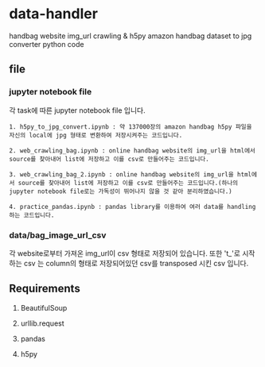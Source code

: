# data-handler

handbag website img_url crawling &amp; h5py amazon handbag dataset to jpg converter python code 

## file

### jupyter notebook file

각 task에 따른 jupyter notebook file 입니다.

`1. h5py_to_jpg_convert.ipynb : 약 137000장의 amazon handbag h5py 파일을 자신의 local에 jpg 형태로 변환하여 저장시켜주는 코드입니다.`

`2. web_crawling_bag.ipynb : online handbag website의 img_url을 html에서 source를 찾아내어 list에 저장하고 이를 csv로 만들어주는 코드입니다.`

`3. web_crawling_bag_2.ipynb : online handbag website의 img_url을 html에서 source를 찾아내어 list에 저장하고 이를 csv로 만들어주는 코드입니다.(하나의 jupyter notebook file로는 가독성이 뛰어나지 않을 것 같아 분리하였습니다.)`

`4. practice_pandas.ipynb : pandas library를 이용하여 여러 data를 handling하는 코드입니다.`


### data/bag_image_url_csv

각 website로부터 가져온 img_url이 csv 형태로 저장되어 있습니다.
또한 't_'로 시작하는 csv 는 column의 형태로 저장되어있던 csv를 transposed 시킨 csv 입니다. 

## Requirements

1. BeautifulSoup 

2. urllib.request 

3. pandas 

4. h5py
